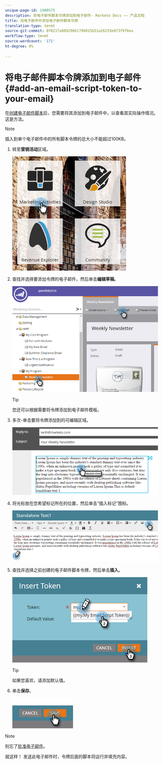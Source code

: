 ```yaml
---
unique-page-id: 1900575
description: 将电子邮件脚本令牌添加到电子邮件- Marketo Docs —— 产品文档
title: 向电子邮件中添加电子邮件脚本令牌
translation-type: tm+mt
source-git-commit: 0f0217a88929661798015b51a26259a973f9f6ea
workflow-type: tm+mt
source-wordcount: '171'
ht-degree: 0%

---
```



# 将电子邮件脚本令牌添加到电子邮件{#add-an-email-script-token-to-your-email}

在[创建电子邮件脚本](/help/marketo/product-docs/email-marketing/general/using-tokens/create-an-email-script-token.md)后，您需要将其添加到电子邮件中，以查看其实际操作情况。 这是方法。

>[!NOTE]
>
>插入到单个电子邮件中的所有脚本令牌的总大小不能超过100KB。

1. 转至&#x200B;**营销活动**&#x200B;区域。

   ![](assets/one-2.png)

1. 查找并选择要添加令牌的电子邮件，然后单击&#x200B;**编辑草稿**。

   ![](assets/two-2.png)

   >[!TIP]
   >
   >您还可以根据需要将令牌添加到电子邮件模板。

1. 多次-单击要将令牌添加到的可编辑区域。

   ![](assets/three-2.png)

1. 将光标放在您希望标记所在的位置，然后单击“插入标记”图标。

   ![](assets/four-2.png)

1. 查找并选择之前创建的电子邮件脚本令牌，然后单击&#x200B;**插入**。

   ![](assets/five-1.png)

   >[!TIP]
   >
   >如果您喜欢，请添加默认值。

1. 单击&#x200B;**保存**。

   ![](assets/six.png)

>[!NOTE]
>
>别忘了[批准电子邮件](/help/marketo/product-docs/email-marketing/general/creating-an-email/approve-an-email.md)。

就这样！ 发送此电子邮件时，令牌后面的脚本将运行并填充内容。
